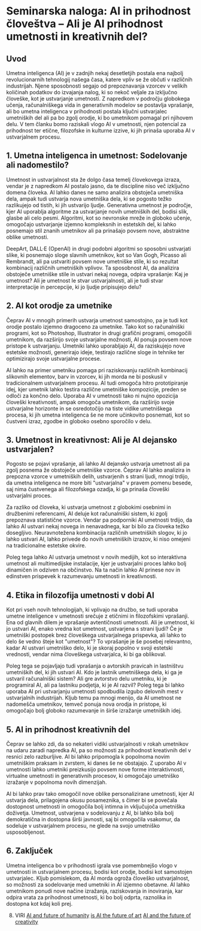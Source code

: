 

# Seminarska naloga: AI in prihodnost človeštva – Ali je AI prihodnost umetnosti in kreativnih del?

## Uvod
Umetna inteligenca (AI) je v zadnjih nekaj desetletjih postala ena najbolj revolucionarnih tehnologij našega časa, katere vpliv se že občuti v različnih industrijah. Njene sposobnosti segajo od prepoznavanja vzorcev v velikih količinah podatkov do izvajanja nalog, ki so nekoč veljale za izključno človeške, kot je ustvarjanje umetnosti. Z napredkom v področju globokega učenja, računalniškega vida in generativnih modelov se postavlja vprašanje, ali bo umetna inteligenca v prihodnosti postala ključni ustvarjalec umetniških del ali pa bo zgolj orodje, ki bo umetnikom pomagal pri njihovem delu. V tem članku bomo raziskali vlogo AI v umetnosti, njen potencial za prihodnost ter etične, filozofske in kulturne izzive, ki jih prinaša uporaba AI v ustvarjalnem procesu.

## 1. Umetna inteligenca in umetnost: Sodelovanje ali nadomestilo?
Umetnost in ustvarjalnost sta že dolgo časa temelj človekovega izraza, vendar je z napredkom AI postalo jasno, da te discipline niso več izključno domena človeka. AI lahko danes ne samo analizira obstoječa umetniška dela, ampak tudi ustvarja nova umetniška dela, ki se pogosto težko razlikujejo od tistih, ki jih ustvarijo ljudje. Generativna umetnost je področje, kjer AI uporablja algoritme za ustvarjanje novih umetniških del, bodisi slik, glasbe ali celo pesmi. Algoritmi, kot so nevronske mreže in globoko učenje, omogočajo ustvarjanje izjemno kompleksnih in estetskih del, ki lahko posnemajo stil znanih umetnikov ali pa prinašajo povsem nove, abstraktne oblike umetnosti.

DeepArt, DALL·E (OpenAI) in drugi podobni algoritmi so sposobni ustvarjati slike, ki posnemajo sloge slavnih umetnikov, kot so Van Gogh, Picasso ali Rembrandt, ali pa ustvariti povsem nove umetniške stile, ki so rezultat kombinacij različnih umetniških vplivov. Ta sposobnost AI, da analizira obstoječe umetniške stile in ustvari nekaj novega, odpira vprašanje: Kaj je umetnost? Ali je umetnost le stvar ustvarjalnosti, ali je tudi stvar interpretacije in percepcije, ki jo ljudje pripisujejo delu?

## 2. AI kot orodje za umetnike
Čeprav AI v mnogih primerih ustvarja umetnost samostojno, pa je tudi kot orodje postalo izjemno dragoceno za umetnike. Tako kot so računalniški programi, kot so Photoshop, Illustrator in drugi grafični programi, omogočili umetnikom, da razširijo svoje ustvarjalne možnosti, AI ponuja povsem nove pristope k ustvarjanju. Umetniki lahko uporabljajo AI, da raziskujejo nove estetske možnosti, generirajo ideje, testirajo različne sloge in tehnike ter optimizirajo svoje ustvarjalne procese.

AI lahko na primer umetniku pomaga pri raziskovanju različnih kombinacij slikovnih elementov, barv in vzorcev, ki jih morda ne bi poskusil v tradicionalnem ustvarjalnem procesu. AI tudi omogoča hitro prototipiranje idej, kjer umetnik lahko testira različne umetniške kompozicije, preden se odloči za končno delo. Uporaba AI v umetnosti tako ni nujno opozicija človeški kreativnosti, ampak omogoča umetnikom, da razširijo svoje ustvarjalne horizonte in se osredotočijo na tiste vidike umetniškega procesa, ki jih umetna inteligenca še ne more učinkovito posnemati, kot so čustveni izraz, zgodbe in globoko osebno sporočilo v delu.

## 3. Umetnost in kreativnost: Ali je AI dejansko ustvarjalen?
Pogosto se pojavi vprašanje, ali lahko AI dejansko ustvarja umetnost ali pa zgolj posnema že obstoječe umetniške vzorce. Čeprav AI lahko analizira in prepozna vzorce v umetniških delih, ustvarjenih s strani ljudi, mnogi trdijo, da umetna inteligenca ne more biti "ustvarjalna" v pravem pomenu besede, saj nima čustvenega ali filozofskega ozadja, ki ga prinaša človeški ustvarjalni proces.

Za razliko od človeka, ki ustvarja umetnost z globokimi osebnimi in družbenimi referencami, AI deluje kot računalniški sistem, ki zgolj prepoznava statistične vzorce. Vendar pa podporniki AI umetnosti trdijo, da lahko AI ustvari nekaj novega in nenavadnega, kar bi bilo za človeka težko dosegljivo. Neuravnotežena kombinacija različnih umetniških slogov, ki jo lahko ustvari AI, lahko privede do novih umetniških izrazov, ki niso omejeni na tradicionalne estetske okvire.

Poleg tega lahko AI ustvarja umetnost v novih medijih, kot so interaktivna umetnost ali multimedijske instalacije, kjer je ustvarjalni proces lahko bolj dinamičen in odziven na občinstvo. Na ta način lahko AI prinese nov in edinstven prispevek k razumevanju umetnosti in kreativnosti.

## 4. Etika in filozofija umetnosti v dobi AI
Kot pri vseh novih tehnologijah, ki vplivajo na družbo, se tudi uporaba umetne inteligence v umetnosti srečuje z etičnimi in filozofskimi vprašanji. Ena od glavnih dilem je vprašanje avtentičnosti umetnosti. Ali je umetnost, ki jo ustvari AI, enako vredna kot umetnost, ustvarjena s strani ljudi? Če je umetniški postopek brez človeškega ustvarjalnega prispevka, ali lahko to delo še vedno šteje kot "umetnost"? To vprašanje je še posebej relevantno, kadar AI ustvari umetniško delo, ki je skoraj popolno v svoji estetski vrednosti, vendar nima človeškega ustvarjalca, ki bi ga oblikoval.

Poleg tega se pojavljajo tudi vprašanja o avtorskih pravicah in lastništvu umetniških del, ki jih ustvari AI. Kdo je lastnik umetniškega dela, ki ga je ustvaril računalniški sistem? Ali gre avtorstvo delu umetniku, ki je programiral AI, ali pa lastniku podjetja, ki je AI razvil? Poleg tega bi lahko uporaba AI pri ustvarjanju umetnosti spodbudila izgubo delovnih mest v ustvarjalnih industrijah. Kljub temu pa mnogi menijo, da AI umetnost ne nadomešča umetnikov, temveč ponuja nova orodja in pristope, ki omogočajo bolj globoko razumevanje in širše izražanje umetniških idej.

## 5. AI in prihodnost kreativnih del
Čeprav se lahko zdi, da so nekateri vidiki ustvarjalnosti v rokah umetnikov na udaru zaradi napredka AI, pa so možnosti za prihodnost kreativnih del v resnici zelo razburljive. AI bi lahko pripomogla k popolnoma novim umetniškim praksam in zvrstem, ki danes še ne obstajajo. Z uporabo AI v umetnosti lahko umetniki preizkusijo povsem nove forme interaktivnosti, virtualne umetnosti in generativnih procesov, ki omogočajo umetniško izražanje v popolnoma novih dimenzijah.

AI bi lahko prav tako omogočil nove oblike personalizirane umetnosti, kjer AI ustvarja dela, prilagojena okusu posameznika, s čimer bi se povečala dostopnost umetnosti in omogočila bolj intimna in vključujoča umetniška doživetja. Umetnost, ustvarjena v sodelovanju z AI, bi lahko bila bolj demokratična in dostopna širši javnosti, saj bi omogočila vsakomur, da sodeluje v ustvarjalnem procesu, ne glede na svojo umetniško usposobljenost.

## 6. Zaključek
Umetna inteligenca bo v prihodnosti igrala vse pomembnejšo vlogo v umetnosti in ustvarjalnem procesu, bodisi kot orodje, bodisi kot samostojen ustvarjalec. Kljub pomislekom, da AI morda ogroža človeško ustvarjalnost, so možnosti za sodelovanje med umetniki in AI izjemno obetavne. AI lahko umetnikom ponudi nove načine izražanja, raziskovanja in inoviranja, kar odpira vrata za prihodnost umetnosti, ki bo bolj odprta, raznolika in dostopna kot kdaj koli prej.





8. VIRI
[AI and future of humanity](https://plus.cobiss.net/cobiss/um/sl/bib/search?q=AI+in+future&db=um&mat=allmaterials&ds=true#:~:text=AI%20and%20the%20future%20of%20humanity%3A%20ChatGPT%2D4%2C%20philosophy%20and%20education%20%2D%20Critical%20responses)
[is AI the future of art](https://plus.cobiss.net/cobiss/um/sl/bib/search?q=AI+in+future&db=um&mat=allmaterials&ds=true#:~:text=AI%20and%20the%20future%20of%20humanity%3A%20ChatGPT%2D4%2C%20philosophy%20and%20education%20%2D%20Critical%20responses)
[AI and the future of creativity](https://plus.cobiss.net/cobiss/um/sl/discovery/eNqNjD1PwzAURS0hJKBkZPfIQODZsZ3nblHFR6VKLDBHTvxCA21T2Q7Qf08ELGxM91zp6JyxzI1pTbvUty6RZ-xCwLUqpLqxJQqAQlqLpT5i2Z9_wrIYXwFAotJoxCmbV0vudp5PMd6NaQzEh463gVzq34l_DOFtzqvNyxD6tN7GbzcObU_pcM6OO7eJlP3ujD3f3T4tHvLV4_1yUa1yJ4QBm6PU1HnpEZVRojFGqUIjeecVSbQE1FinG2ksNmAndmXpsSlKIupakDN29dON7bAfY70P_daFQy3rKGuoUQtTAGgFWKfPNOmX_9TlFz2hXIE)

